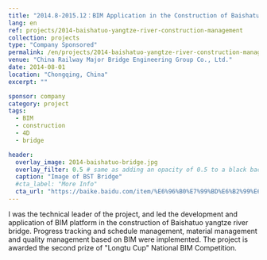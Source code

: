 ```yaml
---
title: "2014.8-2015.12：BIM Application in the Construction of Baishatuo Yangtze River Bridge"
lang: en
ref: projects/2014-baishatuo-yangtze-river-construction-management
collection: projects
type: "Company Sponsored"
permalink: /en/projects/2014-baishatuo-yangtze-river-construction-management
venue: "China Railway Major Bridge Engineering Group Co., Ltd."
date: 2014-08-01
location: "Chongqing, China"
excerpt: ""

sponsor: company
category: project
tags: 
  - BIM
  - construction
  - 4D
  - bridge

header:
  overlay_image: 2014-baishatuo-bridge.jpg
  overlay_filter: 0.5 # same as adding an opacity of 0.5 to a black background
  caption: "Image of BST Bridge"
  #cta_label: "More Info"
  cta_url: "https://baike.baidu.com/item/%E6%96%B0%E7%99%BD%E6%B2%99%E6%B2%B1%E9%95%BF%E6%B1%9F%E7%89%B9%E5%A4%A7%E6%A1%A5/4943888"
---
```


I was the technical leader of the project, and led the development and application of BIM platform in the construction of Baishatuo yangtze river bridge. Progress tracking and schedule management, material management and quality management based on BIM were implemented. The project is awarded the second prize of "Longtu Cup" National BIM Competition.